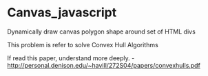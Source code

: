 # Canvas_javascript
Dynamically draw canvas polygon shape around set of HTML divs

This problem is refer to solve Convex Hull Algorithms

If read this paper, understand more deeply. - http://personal.denison.edu/~havill/272S04/papers/convexhulls.pdf
